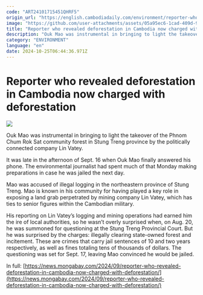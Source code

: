 ```yaml
---
code: "ART24101715451QHRF5"
origin_url: "https://english.cambodiadaily.com/environment/reporter-who-revealed-deforestation-in-cambodia-now-charged-with-deforestation-189515/"
image: "https://github.com/user-attachments/assets/05a95ec6-1cad-409d-9198-b90e3c46f02b"
title: "Reporter who revealed deforestation in Cambodia now charged with deforestation"
description: "Ouk Mao was instrumental in bringing to light the takeover of the Phnom Chum Rok Sat community forest in Stung Treng province by the politically connected company Lin Vatey."
category: "ENVIRONMENT"
language: "en"
date: 2024-10-25T06:44:36.971Z
---
```


# Reporter who revealed deforestation in Cambodia now charged with deforestation

 ![](https://github.com/user-attachments/assets/1f338fa7-a088-4188-9104-27b07ed3bd32)

Ouk Mao was instrumental in bringing to light the takeover of the Phnom Chum Rok Sat community forest in Stung Treng province by the politically connected company Lin Vatey.

It was late in the afternoon of Sept. 16 when Ouk Mao finally answered his phone. The environmental journalist had spent much of that Monday making preparations in case he was jailed the next day.

Mao was accused of illegal logging in the northeastern province of Stung Treng. Mao is known in his community for having played a key role in exposing a land grab perpetrated by mining company Lin Vatey, which has ties to senior figures within the Cambodian military.

His reporting on Lin Vatey’s logging and mining operations had earned him the ire of local authorities, so he wasn’t overly surprised when, on Aug. 20, he was summoned for questioning at the Stung Treng Provincial Court. But he was surprised by the charges: illegally clearing state-owned forest and incitement. These are crimes that carry jail sentences of 10 and two years respectively, as well as fines totaling tens of thousands of dollars. The questioning was set for Sept. 17, leaving Mao convinced he would be jailed.

In full: [https://news.mongabay.com/2024/09/reporter-who-revealed-deforestation-in-cambodia-now-charged-with-deforestation/](https://news.mongabay.com/2024/09/reporter-who-revealed-deforestation-in-cambodia-now-charged-with-deforestation/)